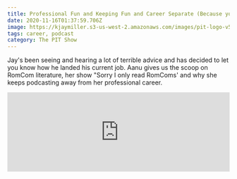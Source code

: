 ```yaml
---
title: Professional Fun and Keeping Fun and Career Separate (Because you want to)
date: 2020-11-16T01:37:59.706Z
image: https://kjaymiller.s3-us-west-2.amazonaws.com/images/pit-logo-v5.jpg
tags: career, podcast
category: The PIT Show
---
```


Jay's been seeing and hearing a lot of terrible advice and has decided to let you know how he landed his current job. Aanu gives us the scoop on RomCom literature, her show "Sorry I only read RomComs' and why she keeps podcasting away from her professional career.

<iframe width="100%" height="180" frameborder="no" scrolling="no" seamless src="https://share.transistor.fm/e/bf7ca32e"></iframe>
